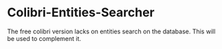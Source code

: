 Colibri-Entities-Searcher
=========================

The free colibri version lacks on entities search on the database. This will be used to complement it.